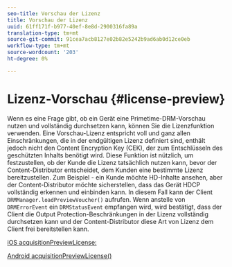 ```yaml
---
seo-title: Vorschau der Lizenz
title: Vorschau der Lizenz
uuid: 61ff171f-b977-40ef-8e8d-2900316fa89a
translation-type: tm+mt
source-git-commit: 91cea7acb8127e02b82e5242b9ad6ab0d12ce0eb
workflow-type: tm+mt
source-wordcount: '203'
ht-degree: 0%

---
```



# Lizenz-Vorschau {#license-preview}

Wenn es eine Frage gibt, ob ein Gerät eine Primetime-DRM-Vorschau nutzen und vollständig durchsetzen kann, können Sie die Lizenzfunktion verwenden. Eine Vorschau-Lizenz entspricht voll und ganz allen Einschränkungen, die in der endgültigen Lizenz definiert sind, enthält jedoch nicht den Content Encryption Key (CEK), der zum Entschlüsseln des geschützten Inhalts benötigt wird. Diese Funktion ist nützlich, um festzustellen, ob der Kunde die Lizenz tatsächlich nutzen kann, bevor der Content-Distributor entscheidet, dem Kunden eine bestimmte Lizenz bereitzustellen. Zum Beispiel - ein Kunde möchte HD-Inhalte ansehen, aber der Content-Distributor möchte sicherstellen, dass das Gerät HDCP vollständig erkennen und einbinden kann. In diesem Fall kann der Client `DRMManager.loadPreviewVoucher()` aufrufen. Wenn anstelle von `DRMErrorEvent` ein `DRMStatusEvent` empfangen wird, wird bestätigt, dass der Client die Output Protection-Beschränkungen in der Lizenz vollständig durchsetzen kann und der Content-Distributor diese Art von Lizenz dem Client frei bereitstellen kann.

[iOS acquisitionPreviewLicense:](https://help.adobe.com/en_US/primetime/api/drm-apis/client/ios/interface_d_r_m_manager.html#a3baac603bdd8826624dbe97f9faaba10)

[Android acquisitionPreviewLicense()](https://help.adobe.com/en_US/primetime/api/drm-apis/client/android/com/adobe/ave/drm/DRMManager.html#acquirePreviewLicense(com.adobe.ave.drm.DRMMetadata,%20com.adobe.ave.drm.DRMOperationErrorCallback,%20com.adobe.ave.drm.DRMLicenseAcquiredCallback))
